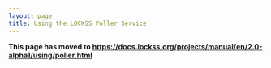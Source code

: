 ```yaml
---
layout: page
title: Using the LOCKSS Poller Service
---
```


**This page has moved to <https://docs.lockss.org/projects/manual/en/2.0-alpha1/using/poller.html>**
